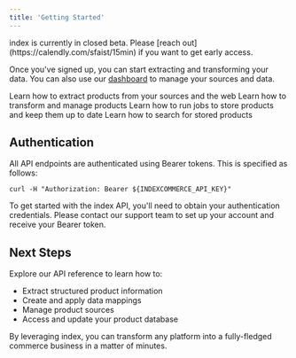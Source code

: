 ```yaml
---
title: 'Getting Started'
---
```


<Note>
  index is currently in closed beta. Please [reach out](https://calendly.com/sfaist/15min) if you want to get early access.
</Note>

Once you've signed up, you can start extracting and transforming your data. You can also use our [dashboard](https://dashboard.index-commerce.com) to manage your sources and data.

<CardGroup cols={2}>
<Card
  title="Extract"
  icon="ufo"
  href="/api-reference/extract"
>
  Learn how to extract products from your sources and the web
</Card>
<Card
  title="Transform"
  icon="map"
  href="/api-reference/transform"
>
  Learn how to transform and manage products
</Card>
<Card
  title="Jobs"
  icon="user-doctor"
  href="/api-reference/jobs"
>
  Learn how to run jobs to store products and keep them up to date
</Card>
<Card
  title="Search"
  icon="searchengin"
  href="/api-reference/search"
>
  Learn how to search for stored products
</Card>
</CardGroup>


## Authentication

All API endpoints are authenticated using Bearer tokens. This is specified as follows:

```shell
curl -H "Authorization: Bearer ${INDEXCOMMERCE_API_KEY}"
```

To get started with the index API, you'll need to obtain your authentication credentials. Please contact our support team to set up your account and receive your Bearer token.

## Next Steps

Explore our API reference to learn how to:

- Extract structured product information
- Create and apply data mappings
- Manage product sources
- Access and update your product database

By leveraging index, you can transform any platform into a fully-fledged commerce business in a matter of minutes.